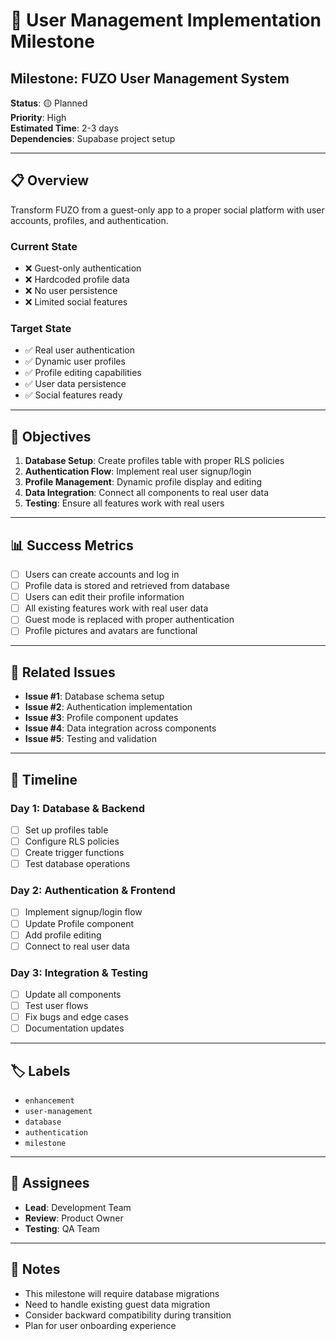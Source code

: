 # 🎯 User Management Implementation Milestone

## **Milestone: FUZO User Management System**

**Status**: 🟡 Planned  
**Priority**: High  
**Estimated Time**: 2-3 days  
**Dependencies**: Supabase project setup  

---

## **📋 Overview**

Transform FUZO from a guest-only app to a proper social platform with user accounts, profiles, and authentication.

### **Current State**
- ❌ Guest-only authentication
- ❌ Hardcoded profile data
- ❌ No user persistence
- ❌ Limited social features

### **Target State**
- ✅ Real user authentication
- ✅ Dynamic user profiles
- ✅ Profile editing capabilities
- ✅ User data persistence
- ✅ Social features ready

---

## **🎯 Objectives**

1. **Database Setup**: Create profiles table with proper RLS policies
2. **Authentication Flow**: Implement real user signup/login
3. **Profile Management**: Dynamic profile display and editing
4. **Data Integration**: Connect all components to real user data
5. **Testing**: Ensure all features work with real users

---

## **📊 Success Metrics**

- [ ] Users can create accounts and log in
- [ ] Profile data is stored and retrieved from database
- [ ] Users can edit their profile information
- [ ] All existing features work with real user data
- [ ] Guest mode is replaced with proper authentication
- [ ] Profile pictures and avatars are functional

---

## **🔗 Related Issues**

- **Issue #1**: Database schema setup
- **Issue #2**: Authentication implementation
- **Issue #3**: Profile component updates
- **Issue #4**: Data integration across components
- **Issue #5**: Testing and validation

---

## **📅 Timeline**

### **Day 1: Database & Backend**
- [ ] Set up profiles table
- [ ] Configure RLS policies
- [ ] Create trigger functions
- [ ] Test database operations

### **Day 2: Authentication & Frontend**
- [ ] Implement signup/login flow
- [ ] Update Profile component
- [ ] Add profile editing
- [ ] Connect to real user data

### **Day 3: Integration & Testing**
- [ ] Update all components
- [ ] Test user flows
- [ ] Fix bugs and edge cases
- [ ] Documentation updates

---

## **🏷️ Labels**

- `enhancement`
- `user-management`
- `database`
- `authentication`
- `milestone`

---

## **👥 Assignees**

- **Lead**: Development Team
- **Review**: Product Owner
- **Testing**: QA Team

---

## **📝 Notes**

- This milestone will require database migrations
- Need to handle existing guest data migration
- Consider backward compatibility during transition
- Plan for user onboarding experience 